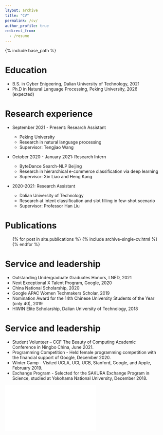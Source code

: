```yaml
---
layout: archive
title: "CV"
permalink: /cv/
author_profile: true
redirect_from:
  - /resume
---
```


{% include base_path %}


Education
======
* B.S. in Cyber Enigeering, Dalian University of Technology, 2021
* Ph.D in Natural Language Processing, Peking University, 2026 (expected)

Research experience
======

* September 2021 - Present: Research Assistant
  * Peking University
  * Research in natural language processing
  * Supervisor: Tengjiao Wang
  

* October 2020 - January 2021: Research Intern
  * ByteDance Search-NLP Beijing
  * Research in hierarchical e-commerce classification via deep learning
  * Supervisor: Xin Liao and Heng Kang
  
* 2020-2021: Research Assistant
  * Dalian University of Technology
  * Research at intent classification and slot filling in few-shot scenario
  * Supervisor: Professor Han Liu


Publications
======
  <ul>{% for post in site.publications %}
    {% include archive-single-cv.html %}
  {% endfor %}</ul>
  

Service and leadership
======
* Outstanding Undergraduate Graduates Honors, LNED, 2021
* Next Exceptional X Talent Program, Google, 2020
* China National Scholarship, 2020
* Google APAC Women Techmakers Scholar, 2019 
* Nomination Award for the 14th Chinese University Students of the Year (only 40), 2019
* HIWIN Elite Scholarship, Dalian University of Technology, 2018

  
Service and leadership
======
* Student Volunteer – CCF The Beauty of Computing Academic Conference in Ningbo China, June 2021.
* Programming Competition - Held female programming competition with the financial support of
Google, December 2020.
* Winter Camp - Visited UCLA, UCI, UCB, Stanford, Google, and Apple, February 2019.
* Exchange Program - Selected for the SAKURA Exchange Program in Science, studied at Yokohama
National University, December 2018.

![CV](../files/cv_fengzhang.pdf)